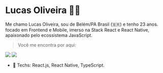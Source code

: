 
# Lucas Oliveira 👨‍💻️

Me chamo Lucas Oliveira, sou de Belém/PA Brasil (🇧🇷) e tenho 23 anos. focado em Frontend e Mobile, imerso na Stack React e React Native, apaixonado pelo ecossistema JavaScript.

> Você me encontra por aqui:

[<img src="http://img.shields.io/badge/-Lucas Oliveira-blue?style=flat-square&logo=Linkedin&logoColor=white&link=https://www.linkedin.com/in/luccaroli/" />](https://www.linkedin.com/in/luccaroli/) [<img src="http://img.shields.io/badge/-luccaroli20@gmail.com-red?style=flat-square&logo=Gmail&logoColor=white&link=mailto:luccaroli20@gmail.com" />](mailto:luccaroli20@gmail.com) 
 - 🍵️ Techs: React.js, React Native, TypeScript.
